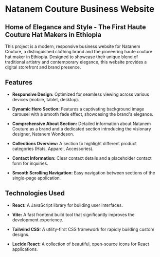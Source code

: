 # Natanem Couture Business Website

## Home of Elegance and Style - The First Haute Couture Hat Makers in Ethiopia

This project is a modern, responsive business website for Natanem Couture, a distinguished clothing brand and the pioneering haute couture hat maker in Ethiopia. Designed to showcase their unique blend of traditional artistry and contemporary elegance, this website provides a digital storefront and brand presence.

## Features

* **Responsive Design:** Optimized for seamless viewing across various devices (mobile, tablet, desktop).

* **Dynamic Hero Section:** Features a captivating background image carousel with a smooth fade effect, showcasing the brand's elegance.

* **Comprehensive About Section:** Detailed information about Natanem Couture as a brand and a dedicated section introducing the visionary designer, Natanem Wondeson.

* **Collections Overview:** A section to highlight different product categories (Hats, Apparel, Accessories).

* **Contact Information:** Clear contact details and a placeholder contact form for inquiries.

* **Smooth Scrolling Navigation:** Easy navigation between sections of the single-page application.

## Technologies Used

* **React:** A JavaScript library for building user interfaces.

* **Vite:** A fast frontend build tool that significantly improves the development experience.

* **Tailwind CSS:** A utility-first CSS framework for rapidly building custom designs.

* **Lucide React:** A collection of beautiful, open-source icons for React applications.
